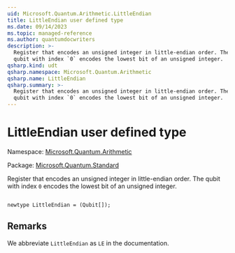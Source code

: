 ```yaml
---
uid: Microsoft.Quantum.Arithmetic.LittleEndian
title: LittleEndian user defined type
ms.date: 09/14/2023
ms.topic: managed-reference
ms.author: quantumdocwriters
description: >-
  Register that encodes an unsigned integer in little-endian order. The
  qubit with index `0` encodes the lowest bit of an unsigned integer.
qsharp.kind: udt
qsharp.namespace: Microsoft.Quantum.Arithmetic
qsharp.name: LittleEndian
qsharp.summary: >-
  Register that encodes an unsigned integer in little-endian order. The
  qubit with index `0` encodes the lowest bit of an unsigned integer.
---
```


# LittleEndian user defined type

Namespace: [Microsoft.Quantum.Arithmetic](xref:Microsoft.Quantum.Arithmetic)

Package: [Microsoft.Quantum.Standard](https://nuget.org/packages/Microsoft.Quantum.Standard)


Register that encodes an unsigned integer in little-endian order. Thequbit with index `0` encodes the lowest bit of an unsigned integer.

```qsharp

newtype LittleEndian = (Qubit[]);
```



## Remarks

We abbreviate `LittleEndian` as `LE` in the documentation.